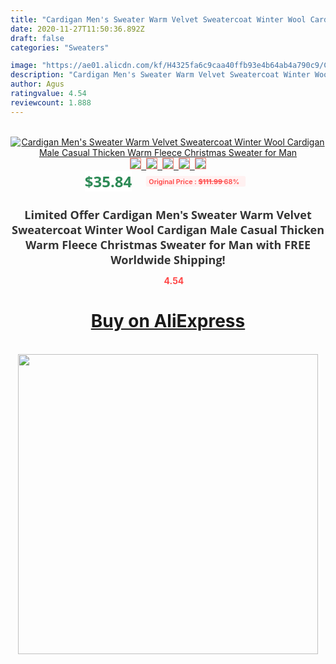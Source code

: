 ```yaml
---
title: "Cardigan Men's Sweater Warm Velvet Sweatercoat Winter Wool Cardigan Male Casual Thicken Warm Fleece Christmas Sweater for Man"
date: 2020-11-27T11:50:36.892Z
draft: false
categories: "Sweaters"

image: "https://ae01.alicdn.com/kf/H4325fa6c9caa40ffb93e4b64ab4a790c9/Cardigan-Men-s-Sweater-Warm-Velvet-Sweatercoat-Winter-Wool-Cardigan-Male-Casual-Thicken-Warm-Fleece-Christmas.jpg"
description: "Cardigan Men's Sweater Warm Velvet Sweatercoat Winter Wool Cardigan Male Casual Thicken Warm Fleece Christmas Sweater for Man"
author: Agus
ratingvalue: 4.54
reviewcount: 1.888
---
```

<br>
<div style="text-align: center;">
<a href="https://s.click.aliexpress.com/e/_AqvadP" target="_blank" rel="nofollow noopener noreferrer"><img alt="Cardigan Men's Sweater Warm Velvet Sweatercoat Winter Wool Cardigan Male Casual Thicken Warm Fleece Christmas Sweater for Man" class="magnifier-image" src="https://ae01.alicdn.com/kf/H4325fa6c9caa40ffb93e4b64ab4a790c9/Cardigan-Men-s-Sweater-Warm-Velvet-Sweatercoat-Winter-Wool-Cardigan-Male-Casual-Thicken-Warm-Fleece-Christmas.jpg_640x640.jpg">
<br>
<img style="border:1px solid salmon" src="https://ae01.alicdn.com/kf/H4325fa6c9caa40ffb93e4b64ab4a790c9/Cardigan-Men-s-Sweater-Warm-Velvet-Sweatercoat-Winter-Wool-Cardigan-Male-Casual-Thicken-Warm-Fleece-Christmas.jpg_120x120.jpg">&nbsp;&nbsp;<img style="border:1px solid salmon" src="https://ae01.alicdn.com/kf/Hd120209bd44942d394d3fb8d995aafb1f/Cardigan-Men-s-Sweater-Warm-Velvet-Sweatercoat-Winter-Wool-Cardigan-Male-Casual-Thicken-Warm-Fleece-Christmas.jpg_120x120.jpg">&nbsp;&nbsp;<img style="border:1px solid salmon" src="https://ae01.alicdn.com/kf/H9533b03abd914f1b84e4ca0e36da29cem/Cardigan-Men-s-Sweater-Warm-Velvet-Sweatercoat-Winter-Wool-Cardigan-Male-Casual-Thicken-Warm-Fleece-Christmas.jpg_120x120.jpg">&nbsp;&nbsp;<img style="border:1px solid salmon" src="https://ae01.alicdn.com/kf/Hff4ceada1c7644e2a99709d7b3fcfe67m/Cardigan-Men-s-Sweater-Warm-Velvet-Sweatercoat-Winter-Wool-Cardigan-Male-Casual-Thicken-Warm-Fleece-Christmas.jpg_120x120.jpg">&nbsp;&nbsp;<img style="border:1px solid salmon" src="https://ae01.alicdn.com/kf/H68eaec2f06ac433abfa20510e287992bM/Cardigan-Men-s-Sweater-Warm-Velvet-Sweatercoat-Winter-Wool-Cardigan-Male-Casual-Thicken-Warm-Fleece-Christmas.jpg_120x120.jpg"></a></div><br0>
<div style="text-align: center;"><span style="background-color: white; border: 0px; box-sizing: border-box; color: seagreen; display: inline-block; font-family: &quot;open sans&quot; , &quot;arial&quot; , &quot;helvetica&quot; , sans-serif , &quot;heiti&quot;; font-size: 24px; font-stretch: inherit; font-weight: 700; line-height: inherit; margin: 0px 10px 0px 0px; padding: 0px; vertical-align: middle;">$35.84 </span>
<span style="background: rgb(255 , 241 , 241); border-radius: 3px; border: 0px; box-sizing: border-box; color: #ff4747; display: inline-block; font-family: inherit; font-size: 12px; font-stretch: inherit; font-style: inherit; font-variant: inherit; font-weight: 600; line-height: inherit; margin: 0px; padding: 2px 5px; transform: scale(0.9); vertical-align: middle;">Original Price : <b style="text-decoration: line-through;">$111.99 </b> 68%&nbsp;&nbsp;</span></div>
<h1 style="color: #333333; display: inline-block; font-family: &quot;open sans&quot; , &quot;arial&quot; , &quot;helvetica&quot; , sans-serif , &quot;heiti&quot;; font-size: 18px; font-stretch: inherit; font-weight: 700; text-align: center;">Limited Offer Cardigan Men's Sweater Warm Velvet Sweatercoat Winter Wool Cardigan Male Casual Thicken Warm Fleece Christmas Sweater for Man with FREE Worldwide Shipping!</h1>
<div style="color: #ff4747; text-align: center;">
<img src="https://4.bp.blogspot.com/-M0ZcTcb-5uY/XleCXlxnR4I/AAAAAAAAAEc/OrjgMkXV1oMQFaCRZj5HQwOCBcu3w1FegCPcBGAYYCw/s1600/star.png" style="height: 15px;">&nbsp;<b>4.54</b></div>
<div class="button_cont" align="center"><a class="buynow_a" href="https://s.click.aliexpress.com/e/_AqvadP" target="_blank" rel="nofollow noopener noreferrer"><H1>Buy on AliExpress</H1></a></div><br>
<div class="separator" style="clear: both; text-align: center;">
<img src="https://lh3.googleusercontent.com/-pTy5HemUv9M/XlePHvY0dAI/AAAAAAAAAE4/0nX5iRUoIWY8eMW9Dpxeirr157OZliDIgCLcBGAsYHQ/s1600/badge.gif" width="480">
</div>
